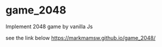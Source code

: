 # game_2048
Implement 2048 game by vanilla Js

see the link below
https://markmamsw.github.io/game_2048/

